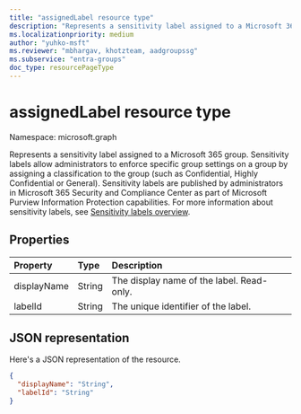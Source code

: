 ```yaml
---
title: "assignedLabel resource type"
description: "Represents a sensitivity label assigned to a Microsoft 365 group."
ms.localizationpriority: medium
author: "yuhko-msft"
ms.reviewer: "mbhargav, khotzteam, aadgroupssg"
ms.subservice: "entra-groups"
doc_type: resourcePageType
---
```


# assignedLabel resource type

Namespace: microsoft.graph

Represents a sensitivity label assigned to a Microsoft 365 group. Sensitivity labels allow administrators to enforce specific group settings on a group by assigning a classification to the group (such as Confidential, Highly Confidential or General). Sensitivity labels are published by administrators in Microsoft 365 Security and Compliance Center as part of Microsoft Purview Information Protection capabilities. For more information about sensitivity labels, see [Sensitivity labels overview](/microsoft-365/compliance/sensitivity-labels).

## Properties

| Property    | Type   | Description                               |
| :---------- | :----- | :---------------------------------------- |
| displayName | String | The display name of the label. Read-only. |
| labelId     | String | The unique identifier of the label.       |

## JSON representation

Here's a JSON representation of the resource.

<!-- {
  "blockType": "resource",
  "optionalProperties": [
  ],
  "@odata.type": "microsoft.graph.assignedLabel"
}-->

```json
{
  "displayName": "String",
  "labelId": "String"
}
```

<!-- uuid: 8fcb5dbc-d5aa-4681-8e31-b001d5168d79
2015-10-25 14:57:30 UTC -->
<!--
{
  "type": "#page.annotation",
  "description": "assignedLabel resource",
  "keywords": "",
  "section": "documentation",
  "tocPath": "",
  "suppressions": []
}
-->
